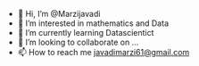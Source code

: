 - 👋 Hi, I’m @Marzijavadi
- 👀 I’m interested in mathematics and Data
- 🌱 I’m currently learning Datascientict
- 💞️ I’m looking to collaborate on ...
- 📫 How to reach me javadimarzi61@gmail.com

<!---
Marzijavadi/Marzijavadi is a ✨ special ✨ repository because its `README.md` (this file) appears on your GitHub profile.
You can click the Preview link to take a look at your changes.
--->

